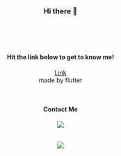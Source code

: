 <div align=center>

### Hi there 👋

<br>
<br>
<br>

#### Hit the link below to get to know me!
<a href="https://okrie.github.io/web/"> Link </a>
<br>
made by flutter 
<br>

<br>

#### Contact Me

<a href="mailto:mykkang55@naver.com"> <img src="https://img.shields.io/badge/email-ffffff?logo=gmail"> </a>

<br>

<a href="https://github.com/Okrie">
	<img src="https://hits.seeyoufarm.com/api/count/incr/badge.svg?url=https%3A%2F%2Fgithub.com%2FEthan-OH&count_bg=%2379C83D&title_bg=%23555555&icon=&icon_color=%23E7E7E7&title=hits&edge_flat=false"/>
</a>

</div>

<!--
**Okrie/Okrie** is a ✨ _special_ ✨ repository because its `README.md` (this file) appears on your GitHub profile.

Here are some ideas to get you started:

- 🔭 I’m currently working on ...
- 🌱 I’m currently learning ...
- 👯 I’m looking to collaborate on ...
- 🤔 I’m looking for help with ...
- 💬 Ask me about ...
- 📫 How to reach me: ...
- 😄 Pronouns: ...
- ⚡ Fun fact: ...
-->
